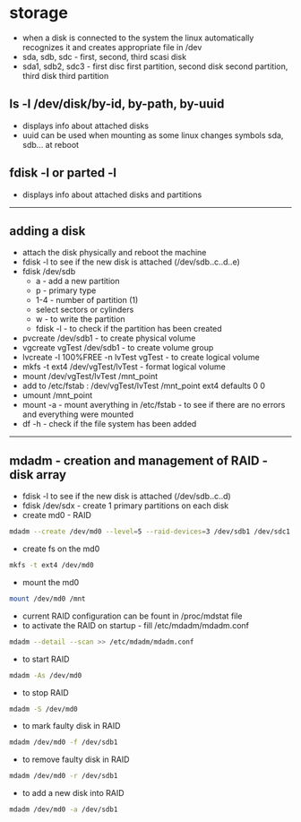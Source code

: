 # storage
+ when a disk is connected to the system the linux automatically recognizes it and creates appropriate file in /dev
+ sda, sdb, sdc - first, second, third scasi disk
+ sda1, sdb2, sdc3 - first disc first partition, second disk second partition, third disk third partition

## ls -l /dev/disk/by-id, by-path, by-uuid
+ displays info about attached disks
+ uuid can be used when mounting as some linux changes symbols sda, sdb... at reboot

## fdisk -l or parted -l
+ displays info about attached disks and partitions
___
## adding a disk
+ attach the disk physically and reboot the machine
+ fdisk -l to see if the new disk is attached (/dev/sdb..c..d..e)
+ fdisk /dev/sdb
  + a - add a new partition
  + p - primary type
  + 1-4 - number of partition (1)
  + select sectors or cylinders
  + w - to write the partition
  + fdisk -l - to check if the partition has been created
+ pvcreate /dev/sdb1 - to create physical volume
+ vgcreate vgTest /dev/sdb1 - to create volume group
+ lvcreate -l 100%FREE -n lvTest vgTest - to create logical volume
+ mkfs -t ext4 /dev/vgTest/lvTest - format logical volume
+ mount /dev/vgTest/lvTest /mnt_point
+ add to /etc/fstab : /dev/vgTest/lvTest /mnt_point ext4 defaults 0 0 
+ umount /mnt_point
+ mount -a - mount averything in /etc/fstab - to see if there are no errors and everything were mounted
+ df -h - check if the file system has been added
___
## mdadm - creation and management of RAID - disk array
+ fdisk -l to see if the new disk is attached (/dev/sdb..c..d)
+ fdisk /dev/sdx - create 1 primary partitions on each disk
+ create md0 - RAID
```sh
mdadm --create /dev/md0 --level=5 --raid-devices=3 /dev/sdb1 /dev/sdc1 /dev/sdd1
```
+ create fs on the md0 
```sh
mkfs -t ext4 /dev/md0
```
+ mount the md0 
```sh
mount /dev/md0 /mnt
```
+ current RAID configuration can be fount in /proc/mdstat file
+ to activate the RAID on startup - fill /etc/mdadm/mdadm.conf
```sh
mdadm --detail --scan >> /etc/mdadm/mdadm.conf
```
+ to start RAID
```sh
mdadm -As /dev/md0
```
+ to stop RAID
```sh
mdadm -S /dev/md0
```
+ to mark faulty disk in RAID
```sh
mdadm /dev/md0 -f /dev/sdb1
```
+ to remove faulty disk in RAID
```sh
mdadm /dev/md0 -r /dev/sdb1
```
+ to add a new disk into RAID
```sh
mdadm /dev/md0 -a /dev/sdb1
```
